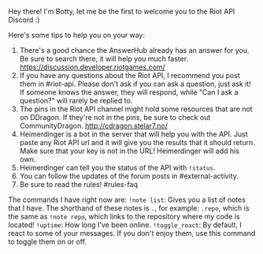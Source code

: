 Hey there! I'm Botty, let me be the first to welcome you to the Riot API Discord :)

Here's some tips to help you on your way:
1. There's a good chance the AnswerHub already has an answer for you. Be sure to search there, it will help you much faster. https://discussion.developer.riotgames.com/
2. If you have any questions about the Riot API, I recommend you post them in #riot-api. Please don't ask if you can ask a question, just ask it! If someone knows the answer, they will respond, while "Can I ask a question?" will rarely be replied to.
3. The pins in the Riot API channel might hold some resources that are not on DDragon. If they're not in the pins, be sure to check out CommunityDragon. http://cdragon.stelar7.no/
4. Heimerdinger is a bot in the server that will help you with the API. Just paste any Riot API url and it will give you the results that it should return. Make sure that your key is not in the URL! Heimerdinger will add his own. 
5. Heimerdinger can tell you the status of the API with `!status`.
6. You can follow the updates of the forum posts in #external-activity.
7. Be sure to read the rules! #rules-faq

The commands I have right now are:
`!note list`: Gives you a list of notes that I have. The shorthand of these notes is `.`, for example: `.repo`, which is the same as `!note repo`, which links to the repository where my code is located!
`!uptime`: How long I've been online.
`!toggle_react`: By default, I react to some of your messages. If you don't enjoy them, use this command to toggle them on or off.
